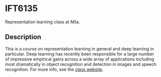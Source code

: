 # IFT6135
Representation learning class at Mila.
## Description
This is a course on representation learning in general and deep learning in particular. Deep learning has recently been responsible for a large number of impressive empirical gains across a wide array of applications including most dramatically in object recognition and detection in images and speech recognition.
For more info, see the [class website](https://sites.google.com/view/ift-6135-h2020/course-description?authuser=0).
